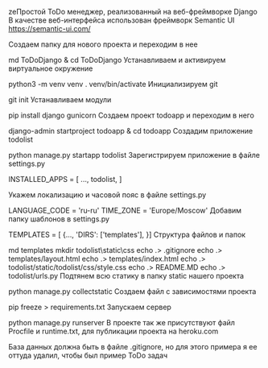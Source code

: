 zeПростой ToDo менеджер, реализованный на веб-фреймворке Django В качестве веб-интерфейса использован фреймворк Semantic UI https://semantic-ui.com/

Создаем папку для нового проекта и переходим в нее

md ToDoDjango & cd ToDoDjango
Устанавливаем и активируем виртуальное окружение

python3 -m venv venv
. venv/bin/activate
Инициализируем git

git init
Устанавливаем модули

pip install django gunicorn
Создаем проект todoapp и переходим в него

django-admin startproject todoapp & cd todoapp
Создадим приложение todolist

python manage.py startapp todolist
Зарегистрируем приложение в файле settings.py

INSTALLED_APPS = [
...,
todolist,
]

Укажем локализацию и часовой пояс в файле settings.py

LANGUAGE_CODE = 'ru-ru'
TIME_ZONE = 'Europe/Moscow'
Добавим папку шаблонов в settings.py

TEMPLATES = [
{...,
'DIRS': ['templates'],
}]
Структура файлов и папок

md templates
mkdir todolist\static\css
echo .> .gitignore
echo .> templates/layout.html
echo .> templates/index.html
echo .> todolist/static/todolist/css/style.css
echo .> README.MD
echo .> todolist/urls.py
Подтянем всю статику в папку static нашего проекта

python manage.py collectstatic
Создаем файл с зависимостями проекта

pip freeze > requirements.txt
Запускаем сервер

python manage.py runserver
В проекте так же присутствуют файл Procfile и runtime.txt, для публикации проекта на heroku.com

База данных должна быть в файле .gitignore, но для этого примера я ее оттуда удалил, чтобы был пример ToDo задач